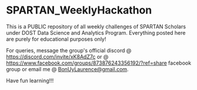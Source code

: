 # SPARTAN_WeeklyHackathon
This is a PUBLIC repository of all weekly challenges of
SPARTAN Scholars under DOST Data Science and Analytics Program.
Everything posted here are purely for educational purposes only!

For queries, message the group's official discord
@ https://discord.com/invite/xK8AdZ7c
or @ https://www.facebook.com/groups/873876243356192/?ref=share
facebook group or email me @ BonUyLaurence@gmail.com.

Have fun learning!!!
